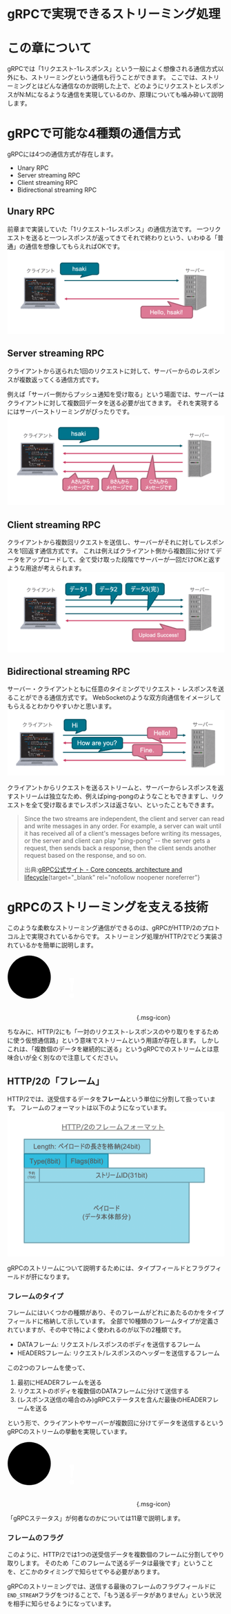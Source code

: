 
# gRPCで実現できるストリーミング処理

# この章について

gRPCでは「1リクエスト-1レスポンス」という一般によく想像される通信方式以外にも、ストリーミングという通信も行うことができます。
ここでは、ストリーミングとはどんな通信なのか説明した上で、どのようにリクエストとレスポンスがN:Mになるような通信を実現しているのか、原理についても噛み砕いて説明します。

# gRPCで可能な4種類の通信方式

gRPCには4つの通信方式が存在します。

-   Unary RPC
-   Server streaming RPC
-   Client streaming RPC
-   Bidirectional streaming RPC

## Unary RPC

前章まで実装していた「1リクエスト-1レスポンス」の通信方法です。
一つリクエストを送ると一つレスポンスが返ってきてそれで終わりという、いわゆる「普通」の通信を想像してもらえればOKです。
![](../img/d61c97eab65e-20220610.png)

## Server streaming RPC

クライアントから送られた1回のリクエストに対して、サーバーからのレスポンスが複数返ってくる通信方式です。

例えば「サーバー側からプッシュ通知を受け取る」という場面では、サーバーはクライアントに対して複数回データを送る必要が出てきます。
それを実現するにはサーバーストリーミングがぴったりです。
![](../img/81cffca3f96e-20220610.png)

## Client streaming RPC

クライアントから複数回リクエストを送信し、サーバーがそれに対してレスポンスを1回返す通信方式です。
これは例えばクライアント側から複数回に分けてデータをアップロードして、全て受け取った段階でサーバーが一回だけOKと返すような用途が考えられます。
![](../img/8b638efce2f7-20220610.png)

## Bidirectional streaming RPC

サーバー・クライアントともに任意のタイミングでリクエスト・レスポンスを送ることができる通信方式です。
WebSocketのような双方向通信をイメージしてもらえるとわかりやすいかと思います。
![](../img/34cbf0f187c5-20220611.png)

クライアントからリクエストを送るストリームと、サーバーからレスポンスを返すストリームは独立なため、例えばping-pongのようなこともできますし、リクエストを全て受け取るまでレスポンスは返さない、といったこともできます。

> Since the two streams are independent, the client and server can read
> and write messages in any order.
> For example, a server can wait until it has received all of a client's
> messages before writing its messages, or the server and client can
> play "ping-pong" -- the server gets a request, then sends back a
> response, then the client sends another request based on the response,
> and so on.
>
> 出典:[gRPC公式サイト - Core concepts, architecture and
> lifecycle](https://grpc.io/docs/what-is-grpc/core-concepts/){target="_blank"
> rel="nofollow noopener noreferrer"}

# gRPCのストリーミングを支える技術

このような柔軟なストリーミング通信ができるのは、gRPCがHTTP/2のプロトコル上で実現されているからです。
ストリーミング処理がHTTP/2でどう実装されているかを簡単に説明します。

![](data:image/svg+xml;base64,PHN2ZyB4bWxucz0iaHR0cDovL3d3dy53My5vcmcvMjAwMC9zdmciIHZpZXdib3g9IjAgMCAxMDEgMTAxIiByb2xlPSJpbWciIGFyaWEtbGFiZWw9Im1lc3NhZ2UiIGNsYXNzPSJtc2ctaWNvbiI+PGNpcmNsZSBjeD0iNTEiIGN5PSI1MSIgcj0iNTAiIGZpbGw9ImN1cnJlbnRDb2xvciI+PC9jaXJjbGU+PHRleHQgeD0iNTAlIiB5PSI1MCUiIHRleHQtYW5jaG9yPSJtaWRkbGUiIGZpbGw9IiNmZmZmZmYiIGZvbnQtc2l6ZT0iNzAiIGZvbnQtd2VpZ2h0PSJib2xkIiBkb21pbmFudC1iYXNlbGluZT0iY2VudHJhbCI+ITwvdGV4dD48L3N2Zz4=){.msg-icon}


ちなみに、HTTP/2にも「一対のリクエスト-レスポンスのやり取りをするために使う仮想通信路」という意味でストリームという用語が存在します。
しかしこれは、「複数個のデータを継続的に送る」というgRPCでのストリームとは意味合いが全く別なので注意してください。


## HTTP/2の「フレーム」

HTTP/2では、送受信するデータを**フレーム**という単位に分割して扱っています。
フレームのフォーマットは以下のようになっています。
![](../img/9baa38f6b0f3-20220611.png)

gRPCのストリームについて説明するためには、タイプフィールドとフラグフィールドが肝になります。

### フレームのタイプ

フレームにはいくつかの種類があり、そのフレームがどれにあたるのかをタイプフィールドに格納して示しています。
全部で10種類のフレームタイプが定義されていますが、その中で特によく使われるのが以下の2種類です。

-   DATAフレーム: リクエスト/レスポンスのボディを送信するフレーム
-   HEADERSフレーム: リクエスト/レスポンスのヘッダーを送信するフレーム

この2つのフレームを使って、

1.  最初にHEADERフレームを送る
2.  リクエストのボディを複数個のDATAフレームに分けて送信する
3.  (レスポンス送信の場合のみ)gRPCステータスを含んだ最後のHEADERフレームを送る

という形で、クライアントやサーバーが複数回に分けてデータを送信するというgRPCのストリームの挙動を実現しています。

![](data:image/svg+xml;base64,PHN2ZyB4bWxucz0iaHR0cDovL3d3dy53My5vcmcvMjAwMC9zdmciIHZpZXdib3g9IjAgMCAxMDEgMTAxIiByb2xlPSJpbWciIGFyaWEtbGFiZWw9Im1lc3NhZ2UiIGNsYXNzPSJtc2ctaWNvbiI+PGNpcmNsZSBjeD0iNTEiIGN5PSI1MSIgcj0iNTAiIGZpbGw9ImN1cnJlbnRDb2xvciI+PC9jaXJjbGU+PHRleHQgeD0iNTAlIiB5PSI1MCUiIHRleHQtYW5jaG9yPSJtaWRkbGUiIGZpbGw9IiNmZmZmZmYiIGZvbnQtc2l6ZT0iNzAiIGZvbnQtd2VpZ2h0PSJib2xkIiBkb21pbmFudC1iYXNlbGluZT0iY2VudHJhbCI+ITwvdGV4dD48L3N2Zz4=){.msg-icon}


「gRPCステータス」が何者なのかについては11章で説明します。


### フレームのフラグ

このように、HTTP/2では1つの送受信データを複数個のフレームに分割してやり取りします。
そのため「このフレームで送るデータは最後です」ということを、どこかのタイミングで知らせてやる必要があります。

gRPCのストリーミングでは、送信する最後のフレームのフラグフィールドに`END_STREAM`フラグをつけることで、「もう送るデータがありません」という状況を相手に知らせるようになっています。



